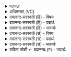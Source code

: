 <details><summary>पदपाठः</summary>

समि॑द्ध॒ इति॒ सम्ऽइ॑द्धः। इन्द्रः॑। उ॒षसा॑म्। अनी॑के। पु॒रो॒रुचेति॑ पुरः॒ऽरुचा॑। पू॒र्व॒कृदिति॑ पूर्व॒ऽकृत्। व॒वृ॒धा॒नऽइति॑ ववृधा॒नः। त्रि॒भिरिति॑ त्रि॒ऽभिः। दे॒वैः। त्रि॒ꣳशता॑। वज्र॑बाहुरिति॒ वज्र॑ऽबाहुः। ज॒घान॑। वृ॒त्रम्। वि। दुरः॑। व॒वा॒र॒। ३६।
</details>

<details><summary>अधिमन्त्रम् (VC)</summary>

- इन्द्रो देवता
- आङ्गिरस ऋषिः
- त्रिष्टुप्
- धैवतः
</details>

<details><summary>दयानन्द-सरस्वती (हि) - विषयः</summary>

फिर उसी विषय को अगले मन्त्र में कहा है ॥
</details>

<details><summary>दयानन्द-सरस्वती (हि) - पदार्थः</summary>

पदार्थान्वयभाषाः -  हे विद्वन् ! (पूर्वकृत्) पूर्व करनेहारा (वावृधानः) बढ़ता हुआ (वज्रबाहुः) जिसके हाथ में वज्र है, वह (उषसाम्) प्रभात वेलाओं की (अनीके) सेना में जैसे (पुरोरुचा) प्रथम विथुरी हुई दीप्ति से (समिद्धः) प्रकाशित हुआ (इन्द्रः) सूर्य्य (त्रिभिः) तीन अधिक (त्रिंशता) तीस (देवैः) पृथिवी आदि दिव्य पदार्थों के साथ वर्त्तमान हुआ (वृत्रम्) मेघ को (जघान) मारता है, (दुरः) द्वारों को (वि, ववार) प्रकाशित करता है, वैसे अत्यन्त बलयुक्त योद्धाओं के साथ शत्रुओं को मार कर विद्या और धर्म के द्वारों को प्रकाशित कर ॥३६ ॥
</details>

<details><summary>दयानन्द-सरस्वती (हि) - भावार्थः</summary>

भावार्थभाषाः -  इस मन्त्र में वाचकलुप्तोपमालङ्कार है। विद्वान् लोग सूर्य के समान विद्या धर्म के प्रकाशक हों, विद्वानों के साथ शान्ति, प्रीति से सत्य और असत्य के विवेक के लिये संवाद कर अच्छे प्रकार निश्चय करके सब मनुष्यों को संशयरहित करें ॥३६ ॥
</details>

<details><summary>दयानन्द-सरस्वती (सं) - विषयः</summary>

पुनस्तमेव विषयमाह ॥
</details>

<details><summary>दयानन्द-सरस्वती (सं) - पदार्थः</summary>

पदार्थान्वयभाषाः -  हे विद्वन् ! पूर्वकृद्वावृधानो वज्रबाहुः सन्नुषसामनीके यथा पुरोरुचा समिद्ध इन्द्रस्त्रिभिरधिकैः त्रिंशता देवैः सह वर्त्तमानः सन् वृत्रं जघान दुरो वि ववार तथातिबलैर्योद्धृभिः सह शत्रून् हत्वा विद्याधर्मद्वाराणि प्रकाशितानि कुरु ॥३६ ॥
</details>

<details><summary>दयानन्द-सरस्वती (सं) - भावार्थः</summary>

भावार्थभाषाः -  अत्र वाचकलुप्तोपमालङ्कारः। विद्वांसः सूर्यवद्विद्याधर्मप्रकाशकाः स्युर्विद्वद्भिः सह शान्त्या प्रीत्या सत्याऽसत्ययोर्विवेकाय संवादान् कृत्वा सुनिश्चित्य सर्वान्निःसंशयाञ्जनान् कुर्युः ॥३६ ॥
</details>

<details><summary>सविता जोशी ← दयानन्दः (म) - भावार्थः</summary>

भावार्थभाषाः -  या मंत्रात वाचकलुप्तोपमालंकार आहे. विद्वान लोकांनी सूर्याप्रमाणे विद्या व धर्माचा प्रसार करावा. शांती व प्रेम यासाठी विद्वानांबरोबर सत्या-सत्याचा विवेकपूर्ण संवाद करावा व चांगल्याप्रकारे निश्चय करून सर्व माणसांना संशयरहित बनवावे.
</details>